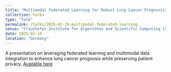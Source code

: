 ```yaml
---
title: "Multimodal Federated Learning for Robust Lung Cancer Prognosis" 
collection: talks  
type: "Talk"  
permalink: /talks/2025-02-19-multimodal-federated-learning 
venue: "Fraunhofer Institute for Algorithms and Scientific Computing (SCAI)"  
date: 2025-02-19  
location: "Germany"  
---
```


A presentation on leveraging federated learning and multimodal data integration to enhance lung cancer prognosis while preserving patient privacy. [Available here](https://www.slideshare.net/slideshow/multimodal-federated-learning-for-robust-lung-cancer-prognosis/276050973)  
